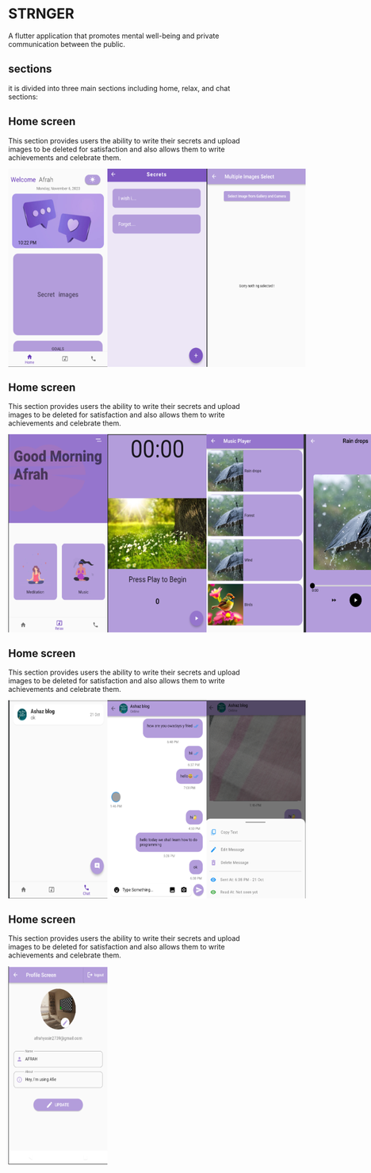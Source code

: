 # STRNGER

A flutter application that promotes mental well-being and private communication between the public.

## sections
it is divided into three main sections including home, relax, and chat sections:
## Home screen
This section provides users the ability to write their secrets and upload images to be deleted for satisfaction and also allows them to write achievements and celebrate them.
<div style="display: flex; justify-content: space-between;">
<img src="images/home.png" alt="App Screenshot" width="200" height="400">
<img src="images/write secrets.png" alt="App Screenshot" width="200" height="400">
  <img src="images/select images.png" alt="App Screenshot" width="200" height="400">
</div>

## Home screen
This section provides users the ability to write their secrets and upload images to be deleted for satisfaction and also allows them to write achievements and celebrate them.
<div style="display: flex; justify-content: space-between;">
<img src="images/relax.png" alt="App Screenshot" width="200" height="400">
  <img src="images/meditation.png" alt="App Screenshot" width="200" height="400">
<img src="images/song list.png" alt="App Screenshot" width="200" height="400">
  <img src="images/music play.png" alt="App Screenshot" width="200" height="400">
</div>

## Home screen
This section provides users the ability to write their secrets and upload images to be deleted for satisfaction and also allows them to write achievements and celebrate them.

<div style="display: flex; justify-content: space-between;">
<img src="images/chats.png" alt="App Screenshot" width="200" height="400">
  <img src="images/messages.png" alt="App Screenshot" width="200" height="400">
<img src="images/options.png" alt="App Screenshot" width="200" height="400">
</div>

## Home screen
This section provides users the ability to write their secrets and upload images to be deleted for satisfaction and also allows them to write achievements and celebrate them.

<img src="images/profile.png" alt="App Screenshot" width="200" height="400">




